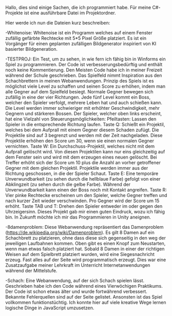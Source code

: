 Hallo, dies sind einige Sachen, die ich programmiert habe.
Für meine C#-Projekte ist eine ausführbare Datei im Projektordner.


Hier werde ich nun die Dateien kurz beschreiben:

-Whitenoise:
Whitenoise ist ein Programm welches auf einem Fenster zufällig gefärbte Rechtecke mit 5*5 Pixel Größe platziert.
Es ist ein Vorgänger für einen geplanten zufälligen Bildgenerator inspiriert von KI basierter Bildgeneration.

-TESTPROJ:
Ein Test, um zu sehen, in wie fern ich fähig bin in Winforms ein Spiel zu programmieren.
Der Code ist verbesserungsbedürftig und enthält noch keine Kommentierung.
Den Meisten Code habe ich in meiner Freizeit während der Schule geschrieben.
Das Spielfeld nimmt Inspiration aus den Schachbrettern in meinen Webanwendungen.
Prinzip des Spiels ist es möglichst viele Level zu schaffen und seinen Score zu erhöhen, indem man alle Gegner auf dem Spielfeld besiegt.
Normale Gegner bewegen sich zufällig in eine der vier Richtungen.
Jede fünf Level kommt ein Boss, welcher den Spieler verfolgt, mehrere Leben hat und auch schießen kann.
Die Level werden immer schwieriger mit erhöhter Geschwindigkeit, mehr Gegnern und stärkeren Bossen.
Der Spieler, welcher oben links erscheint, hat eine Vielzahl von Steuerungsmöglichkeiten:
Pfeiltasten: Lassen den Spieler in die entsprechende Richtung laufen.
Taste Q: Schießt ein Projektil, welches bei dem Aufprall mit einem Gegner diesem Schaden zufügt. Die Projektile sind auf 3 begrenzt und werden mit der Zeit nachgeladen. Diese Projektile erhöhen den Score um 30, wenn sie einen normalen Gegner vernichten. 
Taste W: Ein Durchschuss-Projektil, welches nicht mit dem Aufprall gelöscht wird. Von diesen Projektilen kann nur eins gleichzeitig auf dem Fenster sein und wird mit dem erzeugen eines neuen gelöscht. Bei Treffer erhöht sich der Score um 10 plus die Anzahl an vorher getroffener Gegner mit dem gleichen Projektil. Projektile werden immer aus der Richtung geschossen, in die der Spieler Schaut.
Taste E: Eine temporäre Unverwundbarkeit (zu sehen durch die hellblaue Farbe) gefolgt von einer Abklingzeit (zu sehen durch die gelbe Farbe). Während der Unverwundbarkeit kann einen der Boss noch mit Kontakt angreifen.
Taste R: Vier pinke Rechtecke erscheinen um den Spieler, welche Gegner treffen und nach kurzer Zeit wieder verschwinden. Pro Gegner wird der Score um 15 erhöht.
Taste TAB und T: Drehen den Spieler entweder im oder gegen den Uhrzeigersinn.
Dieses Projekt gab mir einen guten Eindruck, wozu ich fähig bin. In Zukunft möchte ich mir das Programmieren in Unity aneignen.

-8damenproblem:
Diese Webanwendung repräsentiert das Damenproblem (https://de.wikipedia.org/wiki/Damenproblem). Es gilt 8 Damen auf ein Schachbrett zu platzieren, ohne dass diese sich gegenseitig in den weg der jeweiligen Laufbahnen kommen.
Oben gibt es einen Knopf zum Neustarten, wenn man etwas falsch platziert hat. Sobald 8 Damen in einer der richtigen Weisen auf dem Spielbrett platziert wurden, wird eine Siegesnachricht erzeug.
Fast alles auf der Seite wird programmatisch erzeugt. Dies war eine Zusatzaufgabe meiner Lehrkraft im Unterricht Internetanwendungen während der Mittelstufe.

-Schach:
Eine Webanwendung, auf der sich Schach spielen lässt. Geschrieben habe ich den Code während eines Vierwöchigen Praktikums. Der Code ist schon etwas älter und wurde fortwährend verbessert. Bekannte Fehlerquellen sind auf der Seite gelistet. Ansonsten ist das Spiel vollkommen funktionstüchtig. Ich konnte hier auf viele kreative Wege lernen logische Dinge in JavaScript umzusetzen.
